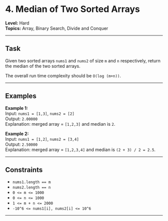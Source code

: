 # 4. Median of Two Sorted Arrays

**Level:** Hard\
**Topics:** Array, Binary Search, Divide and Conquer

---

## Task

Given two sorted arrays `nums1` and `nums2` of size `m` and `n`
respectively, return the median of the two sorted arrays.

The overall run time complexity should be `O(log (m+n))`.

---

## Examples

**Example 1:**\
Input: `nums1 = [1,3]`, `nums2 = [2]`\
Output: `2.00000`\
Explanation: merged array = `[1,2,3]` and median is `2`.

**Example 2:**\
Input: `nums1 = [1,2]`, `nums2 = [3,4]`\
Output: `2.50000`\
Explanation: merged array = `[1,2,3,4]` and median is
`(2 + 3) / 2 = 2.5`.

---

## Constraints

- `nums1.length == m`
- `nums2.length == n`
- `0 <= m <= 1000`
- `0 <= n <= 1000`
- `1 <= m + n <= 2000`
- `-10^6 <= nums1[i], nums2[i] <= 10^6`

---
